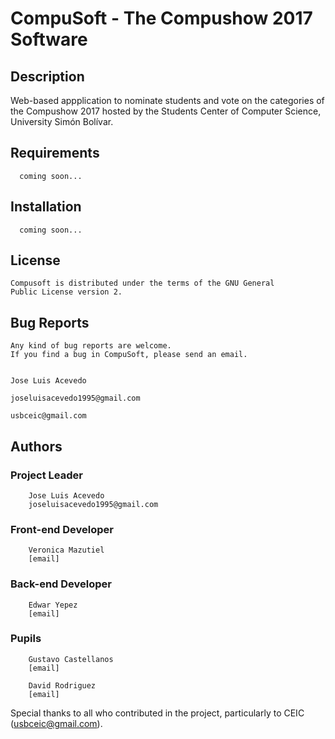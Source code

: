 # CompuSoft - The Compushow 2017 Software

## Description
Web-based appplication to nominate students and vote on the categories of the Compushow 2017 hosted by the Students Center of Computer Science, University Simón Bolívar.


## Requirements
```
  coming soon...
```

## Installation
```
  coming soon...
```

## License
```
Compusoft is distributed under the terms of the GNU General
Public License version 2.
```

## Bug Reports
```
Any kind of bug reports are welcome.
If you find a bug in CompuSoft, please send an email.

                                                                                                            Jose Luis Acevedo
                                                                                                joseluisacevedo1995@gmail.com
                                                                                                            usbceic@gmail.com
```

## Authors
### Project Leader
        Jose Luis Acevedo
        joseluisacevedo1995@gmail.com
        
### Front-end Developer
        Veronica Mazutiel
        [email]
        
### Back-end Developer
        Edwar Yepez
        [email]
        
### Pupils
        Gustavo Castellanos
        [email]
        
        David Rodriguez
        [email]
        
Special thanks to all who contributed in the project, particularly to CEIC (usbceic@gmail.com).
